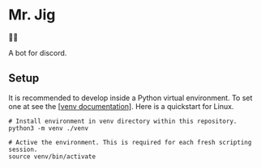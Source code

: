 # Mr. Jig

🤖💬

A bot for discord.


## Setup

It is recommended to develop inside a Python virtual environment. To set one at see the [[venv documentation]](https://docs.python.org/3/library/venv.html#how-venvs-work). Here is a quickstart for Linux.

```shell
# Install environment in venv directory within this repository.
python3 -m venv ./venv

# Active the environment. This is required for each fresh scripting session.
source venv/bin/activate
```